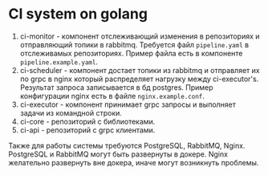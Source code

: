 # CI system on golang

1. ci-monitor - компонент отслеживающий изменения в репозиториях и отправляющий топики в rabbitmq. Требуется файл `pipeline.yaml` в отслеживамых репозиториях. Пример файла есть в компоненте `pipeline.example.yaml`.
2. ci-scheduler - компонент достает топики из rabbitmq и отправляет их по grpc в nginx который распределяет нагрузку между ci-executor's. Результат запроса записывается в бд postgres. Пример конфигурации nginx есть в файле `nginx.example.conf`.
3. ci-executor - компонент принимает grpc запросы и выполняет задачи из командной строки.
4. ci-core - репозиторий с библиотеками.
5. ci-api - репозиторий с grpc клиентами.

Также для работы системы требуются PostgreSQL, RabbitMQ, Nginx.
PostgreSQL и RabbitMQ могут быть развернуты в докере.
Nginx желательно развернуть вне докера, иначе могут возникнуть проблемы.